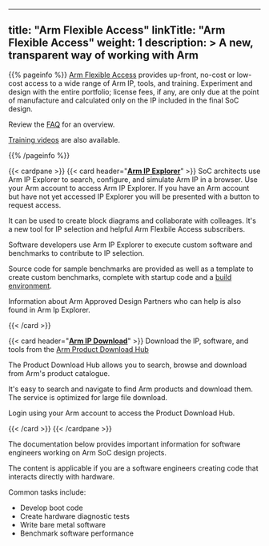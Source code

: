 
---
title: "Arm Flexible Access"
linkTitle: "Arm Flexible Access"
weight: 1
description: >
    A new, transparent way of working with Arm
---

{{% pageinfo %}}
[Arm Flexible Access](https://www.arm.com/products/flexible-access) provides up-front, no-cost or low-cost access to a wide range of Arm IP, tools, and training. Experiment and design with the entire portfolio; license fees, if any, are only due at the point of manufacture and calculated only on the IP included in the final SoC design. 

Review the [FAQ](https://www.arm.com/products/flexible-access/faqs) for an overview.

[Training videos](https://developer.arm.com/Training/Arm%20On-demand%20Training%20-%20Flexible%20Access#Technical-Specifications) are also available.

{{% /pageinfo %}}

{{< cardpane >}}
{{< card header="**[Arm IP Explorer](https://ipexplorer.arm.com)**" >}}
SoC architects use Arm IP Explorer to search, configure, and simulate Arm IP in a browser. Use your Arm account to access Arm IP Explorer. If you have an Arm account but have not yet accessed IP Explorer you will be presented with a button to request access. 

It can be used to create block diagrams and collaborate with colleages. It's a new tool for IP selection and helpful Arm Flexbile Access subscribers.

Software developers use Arm IP Explorer to execute custom software and benchmarks to contribute to IP selection. 

Source code for sample benchmarks are provided as well as a template to create custom benchmarks, complete with startup code and a [build environment](https://github.com/jasonrandrews/ipx-custom-software).

Information about Arm Approved Design Partners who can help is also found in Arm Ip Explorer.

{{< /card >}}

{{< card header="**[Arm IP Download](https://developer.arm.com/downloads/search#Arm%20Flexible%20Access)**" >}}
Download the IP, software, and tools from the [Arm Product Download Hub](https://developer.arm.com/downloads/)

The Product Download Hub allows you to search, browse and download from Arm's product catalogue.

It's easy to search and navigate to find Arm products and download them. The service is optimized for large file download.

Login using your Arm account to access the Product Download Hub.


{{< /card >}}
{{< /cardpane >}}

The documentation below provides important information for software engineers working on Arm SoC design projects. 

The content is applicable if you are a software engineers creating code that interacts directly with hardware. 

Common tasks include:
* Develop boot code
* Create hardware diagnostic tests
* Write bare metal software
* Benchmark software performance 




